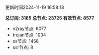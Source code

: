 更新时间2024-11-19 16:58:18

**总订阅: 3185**
**总节点: 23725**
**有效节点: 8577**
- v2ray节点: 6077
- trojan节点: 1034
- ss节点: 1458
- ssr节点: 8
